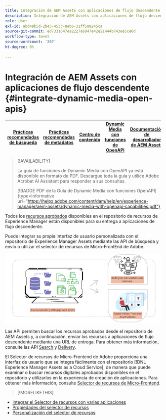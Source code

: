 ```yaml
---
title: Integración de AEM Assets con aplicaciones de flujo descendente
description: Integración de AEM Assets con aplicaciones de flujo descendente
role: User
exl-id: abd48b5d-2b43-453c-8eb6-31ff509245ca
source-git-commit: ed7331647ea2227e6047e42e21444b743ee5ce6d
workflow-type: tm+mt
source-wordcount: '207'
ht-degree: 8%

---
```


# Integración de AEM Assets con aplicaciones de flujo descendente {#integrate-dynamic-media-open-apis}

| [Prácticas recomendadas de búsqueda](/help/assets/search-best-practices.md) | [Prácticas recomendadas de metadatos](/help/assets/metadata-best-practices.md) | [Centro de contenido](/help/assets/product-overview.md) | [Dynamic Media con funciones de OpenAPI](/help/assets/dynamic-media-open-apis-overview.md) | [Documentación de desarrollador de AEM Assets](https://developer.adobe.com/experience-cloud/experience-manager-apis/) |
| ------------- | --------------------------- |---------|----|-----|

>[!AVAILABILITY]
>
>La guía de funciones de Dynamic Media con OpenAPI ya está disponible en formato de PDF. Descargue toda la guía y utilice Adobe Acrobat AI Assistant para responder a sus consultas.
>
>[!BADGE PDF de la Guía de Dynamic Media con funciones OpenAPI]{type=Informative url="https://helpx.adobe.com/content/dam/help/en/experience-manager/aem-assets/dynamic-media-with-openapi-capabilities.pdf"}

Todos los [recursos aprobados](/help/assets/approve-assets.md) disponibles en el repositorio de recursos de Experience Manager están disponibles para su entrega a aplicaciones de flujo descendente.

Puede integrar su propia interfaz de usuario personalizada con el repositorio de Experience Manager Assets mediante las API de búsqueda y envío o utilizar el selector de recursos de Micro-FrontEnd de Adobe.

![Integración con el repositorio de AEM Assets](assets/asset-selector-integration.png)

Las API permiten buscar los recursos aprobados desde el repositorio de AEM Assets y, a continuación, enviar los recursos a aplicaciones de flujo descendente mediante una URL de entrega. Para obtener más información, consulte las API [Search](/help/assets/search-assets-api.md) y [Delivery](/help/assets/deliver-assets-apis.md).

El Selector de recursos de Micro-Frontend de Adobe proporciona una interfaz de usuario que se integra fácilmente con el repositorio [!DNL Experience Manager Assets as a Cloud Service], de manera que puede examinar o buscar recursos digitales aprobados disponibles en el repositorio y utilizarlos en la experiencia de creación de aplicaciones. Para obtener más información, consulte [Selector de recursos de Micro-Frontend](/help/assets/overview-asset-selector.md).

>[!MORELIKETHIS]
>
* [Integrar el Selector de recursos con varias aplicaciones](/help/assets/integrate-asset-selector.md)
* [Propiedades del selector de recursos](/help/assets/asset-selector-properties.md)
* [Personalización del selector de recursos](/help/assets/asset-selector-customization.md)
